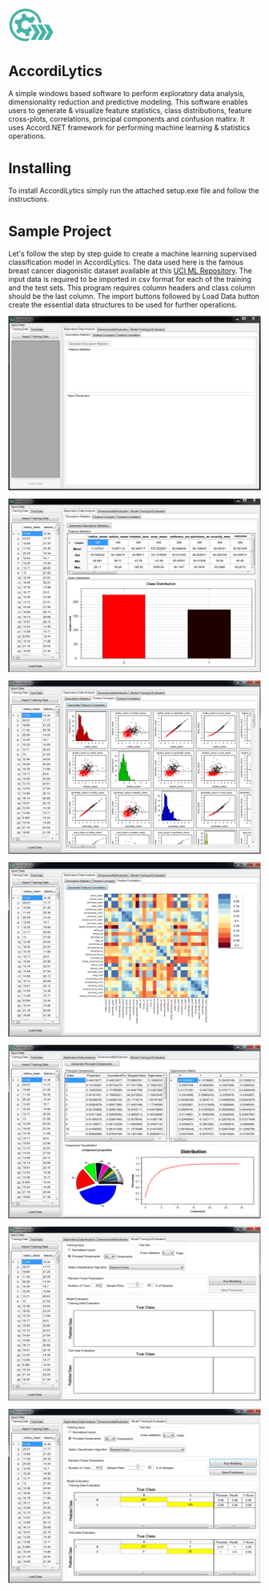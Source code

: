 ![alt text](https://github.com/shashanksharad/AccordiLytics/blob/master/Icon.png)
# AccordiLytics 
A simple windows based software to perform exploratory data analysis, dimensionality reduction and predictive modeling. This software enables users to generate &amp; visualize feature statistics, class distributions, feature cross-plots, correlations, principal components and confusion matirx.
It uses Accord.NET framework for performing machine learning & statistics operations.

# Installing
To install AccordiLytics simply run the attached setup.exe file and follow the instructions.

# Sample Project

Let's follow the step by step guide to create a machine learning supervised classification model in AccordiLytics. The data used here is the famous breast cancer diagonistic dataset available at this [UCI ML Repository](http://archive.ics.uci.edu/ml/datasets/breast+cancer+wisconsin+%28diagnostic%29). The input data is required to be imported in csv format for each of the training and the test sets. This program requires column headers and class column should be the last column. The import buttons followed by Load Data button create the essential data structures to be used for further operations.

![alt text](https://github.com/shashanksharad/AccordiLytics/blob/master/UI.PNG)

![alt text](https://github.com/shashanksharad/AccordiLytics/blob/master/DescStats.PNG)

![alt text](https://github.com/shashanksharad/AccordiLytics/blob/master/Xplots.PNG)

![alt text](https://github.com/shashanksharad/AccordiLytics/blob/master/Correlations.PNG)

![alt text](https://github.com/shashanksharad/AccordiLytics/blob/master/PCA.PNG)

![alt text](https://github.com/shashanksharad/AccordiLytics/blob/master/Model_Before.PNG)

![alt text](https://github.com/shashanksharad/AccordiLytics/blob/master/Model_After.PNG)
